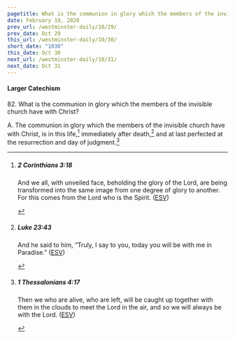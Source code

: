 ```yaml
---
pagetitle: What is the communion in glory which the members of the invisible church have with Christ?
date: February 19, 2020
prev_url: /westminster-daily/10/29/
prev_date: Oct 29
this_url: /westminster-daily/10/30/
short_date: "1030"
this_date: Oct 30
next_url: /westminster-daily/10/31/
next_date: Oct 31
---
```


#### Larger Catechism

<span class="q">82.</span> What is the communion in glory which the members of the invisible church have with Christ?

<span class="q">A.</span> The communion in glory which the members of the invisible church have with Christ, is in this life,[^fnref:wlc1] immediately after death,[^fnref:wlc2] and at last perfected at the resurrection and day of judgment.[^fnref:wlc3]


[^fnref:wlc1]: <div class="esv"><h5>2 Corinthians 3:18</h5> <div class="esv-text"><p id="p47003018.01-1">And we all, with unveiled face, beholding the glory of the Lord, are being transformed into the same image from one degree of glory to another. For this comes from the Lord who is the Spirit.  (<a href="http://www.esv.org" class="copyright">ESV</a>)</p> </div> </div>

[^fnref:wlc2]: <div class="esv"><h5>Luke 23:43</h5> <div class="esv-text"><p id="p42023043.01-1">And he said to him, <span class="woc">&#8220;Truly, I say to you, today you will be with me in Paradise.&#8221;</span>  (<a href="http://www.esv.org" class="copyright">ESV</a>)</p> </div> </div>

[^fnref:wlc3]: <div class="esv"><h5>1 Thessalonians 4:17</h5> <div class="esv-text"><p id="p52004017.01-1">Then we who are alive, who are left, will be caught up together with them in the clouds to meet the Lord in the air, and so we will always be with the Lord.  (<a href="http://www.esv.org" class="copyright">ESV</a>)</p> </div> </div>

